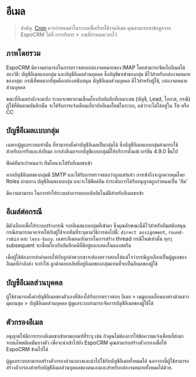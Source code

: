 # อีเมล

> สำคัญ. [Cron](https://github.com/espocrm/documentation/blob/master/administration/server-configuration.md#setup-a-crontab) ควรกำหนดค่าในระบบเพื่อเรียกใช้งานอีเมล คุณสามารถหาข้อมูลจาก EspoCRM ได้ที่ การบริหาร > งานที่กำหนดเวลาไว้

## ภาพโดยรวม

EspoCRM มีความสามารถในการตรวจสอบกล่องจดหมายของ IMAP โดยสามารถจัดเก็บอีเมลได้สองวิธี: บัญชีอีเมลแบบกลุ่ม และบัญชีอีเมลส่วนบุคคล ซึ่งบัญชีขาเข้าของกลุ่ม มีไว้สำหรับกล่องจดหมายของกลุ่ม: กรณีที่พบมากที่สุดคือกล่องสนับสนุน บัญชีอีเมลส่วนบุคคล มีไว้สำหรับผู้ใช้, กล่องจดหมายส่วนบุคคล

ขณะที่อีเมลกำลังจะมาถึง ระบบจะพยายามเชื่อมโยงกับบันทึกที่เหมาะสม (บัญชี, Lead, โอกาส, กรณี) ผู้ใช้ที่ติดตามบันทึกนั้น จะได้รับการแจ้งเตือนเกี่ยวกับอีเมลใหม่ในระบบ, แม้ว่าจะไม่ได้อยู่ใน To หรือ CC

## บัญชีอีเมลเเบบกลุ่ม

เฉพาะผู้ดูแลระบบเท่านั้น ที่สามารถตั้งค่าบัญชีอีเมลเป็นกลุ่มได้ ซึ่งบัญชีอีเมลแบบกลุ่มสามารถใช้สำหรับการรับและส่งอีเมล การส่งอีเมลจากบัญชีแบบกลุ่มมีให้บริการตั้งแต่เวอร์ชัน 4.9.0 ขึ้นไป

ฟิลด์ทีมจะกำหนดว่า ทีมไหนจะได้รับอีเมลขาเข้า 

หากบัญชีอีเมลของกลุ่มมี SMTP และได้รับการตรวจสอบว่าถูกแชร์แล้ว การเข้าถึงจะถูกควบคุมโดย Roles ผ่านทาง บัญชีอีเมลเเบบกลุ่ม และจะใช้ฟิลด์ทีม
ถ้าระดับการได้รับอนุญาตถูกกำหนดเป็น 'ทีม'

มีความสามารถ ในการทำให้ระบบส่งการตอบกลับอัตโนมัติสำหรับอีเมลขาเข้า

## อีเมล์ต่อกรณี

มีตัวเลือกเพื่อให้ระบบสร้างกรณี จากอีเมลแบบกลุ่มที่เข้ามา ซึ่งคุณลักษณะนี้มีไว้สำหรับทีมสนับสนุน 
กรณีสามารถแจกจ่ายให้กับผู้ใช้จากทีมที่ระบุตามวิธีการต่อไปนี้:
`direct assignment`, `round-robin` และ `less-busy`. 
เฉพาะอีเมลฉบับแรกในการสร้าง thread กรณีใหม่เท่านั้น
ทุกๆ subsequent จะเชื่อมโยงกับบันทึกคดีที่มีอยู่และแสดงในแผงสตรีม

เมื่อผู้ใช้ต้องการส่งคำตอบให้กับลูกค้าพวกเขาจะต้องตรวจสอบให้แน่ใจว่ากรณีถูกเลือกเป็นผู้ดูแลของอีเมลที่กำลังส่ง จะทำให้ ลูกค้าตอบกลับที่อยู่อีเมลของกลุ่มแทนที่จะเป็นอีเมลของผู้ใช้

## บัญชีอีเมลส่วนบุคคล

ผู้ใช้สามารถตั้งค่าบัญชีอีเมลของตัวเองที่ต้องได้รับการตรวจสอบ อีเมล > เมนูแบบเลื่อนลงตรงด้านขวามุมบนสุด > บัญชีอีเมลส่วนบุคคล ผู้ดูแลระบบสามารถจัดการบัญชีอีเมลของผู้ใช้ได้

## ตัวกรองอีเมล

อนุญาตให้มีการกรองอีเมลขาเข้าตามเกณฑ์ที่ระบุ เช่น ถ้าคุณไม่ต้องการให้ข้อความแจ้งเตือนที่ส่งมาจากแอ็พพลิเคชันบางตัว เพื่อจะนำเข้าไปยัง EspoCRM คุณสามารถสร้างตัวกรองเพื่อให้ EspoCRM ข้ามไปได้

ผู้ดูแลระบบสามารถสร้างตัวกรองส่วนกลางและนำไปใช้กับบัญชีอีเมลทั้งหมดได้ นอกจากนี้ผู้ใช้สามารถสร้างตัวกรองสำหรับบัญชีอีเมลส่วนบุคคลของตนเองและสำหรับกล่องจดหมายทั้งหมดได้ด้วย.
